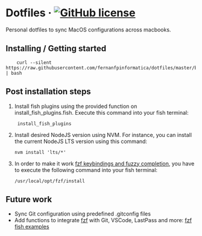 
# Dotfiles &middot; [![GitHub license](https://img.shields.io/badge/license-MIT-blue.svg?style=flat-square)](https://github.com/your/your-project/blob/master/LICENSE)

Personal dotfiles to sync MacOS configurations across macbooks.

## Installing / Getting started

```shell
    curl --silent https://raw.githubusercontent.com/fernanfpinformatica/dotfiles/master/bootstrap.sh | bash
```

## Post installation steps
1. Install fish plugins using the provided function on install_fish_plugins.fish. Execute this command into your fish terminal:
   ```shell
    install_fish_plugins
    ```
2. Install desired NodeJS version using NVM. For instance, you can install the current NodeJS LTS version using this command:
    ```shell
    nvm install 'lts/*'
    ```
3. In order to make it work [fzf keybindings and fuzzy completion](https://github.com/junegunn/fzf#using-homebrew), you have to execute the following command into your fish terminal:
    ```shell
    /usr/local/opt/fzf/install
    ```

## Future work
- Sync Git configuration using predefined .gitconfig files
- Add functions to integrate [fzf](https://github.com/junegunn/fzf) with Git, VSCode, LastPass and more: [fzf fish examples](https://github.com/junegunn/fzf/wiki/Examples-(fish))